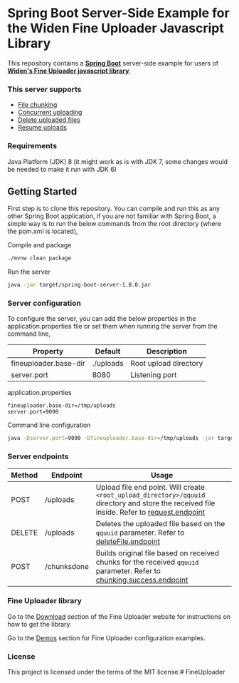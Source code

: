 # Spring Boot Server-Side Example for the Widen Fine Uploader Javascript Library #

This repository contains a [**Spring Boot**](https://projects.spring.io/spring-boot/) server-side example for users of [**Widen's Fine Uploader javascript library**](http://fineuploader.com/).  

### This server supports

* [File chunking](http://docs.fineuploader.com/branch/master/features/chunking.html)
* [Concurrent uploading](http://docs.fineuploader.com/branch/master/features/concurrent-chunking.html)
* [Delete uploaded files](http://docs.fineuploader.com/branch/master/features/delete.html)
* [Resume uploads](http://docs.fineuploader.com/branch/master/features/resume.html)

### Requirements

Java Platform (JDK) 8 (it might work as is with JDK 7, some changes would be needed to make it run with JDK 6)

## Getting Started

First step is to clone this repository. You can compile and run this as any other Spring Boot application, if you are
not familiar with Spring Boot, a simple way is to run the below commands from the root directory (where the pom.xml is located),

Compile and package
```bash
./mvnw clean package
```
Run the server
```bash
java -jar target/spring-boot-server-1.0.0.jar
```

### Server configuration

To configure the server, you can add the below properties in the application.properties file or set them 
when running the server from the command line,

Property | Default | Description
---------|---------|-------------
fineuploader.base-dir|./uploads|Root upload directory
server.port|8080|Listening port


application.properties
```properties
fineuploader.base-dir=/tmp/uploads
server.port=9090
```

Command line configuration
```bash
java -Dserver.port=9090 -Dfineuploader.base-dir=/tmp/uploads -jar target/spring-boot-server-1.0.0.jar
```

### Server endpoints
Method | Endpoint | Usage
-------|----------|-------
POST|/uploads|Upload file end point. Will create `<root_upload_directory>/qquuid` directory and store the received file inside. Refer to [request.endpoint](http://docs.fineuploader.com/branch/master/api/options.html#request.endpoint)
DELETE|/uploads|Deletes the uploaded file based on the `qquuid` parameter. Refer to [deleteFile.endpoint](http://docs.fineuploader.com/branch/master/api/options.html#deleteFile.endpoint)
POST|/chunksdone|Builds original file based on received chunks for the received `qquuid` parameter. Refer to [chunking.success.endpoint](http://docs.fineuploader.com/branch/master/api/options.html#chunking.success.endpoint)


### Fine Uploader library

Go to the [Download](http://fineuploader.com/customize.html) section of the Fine Uploader website for instructions on how to get the library.

Go to the [Demos](http://fineuploader.com/demos.html) section for Fine Uploader configuration examples.

### License ###
This project is licensed under the terms of the MIT license.# FineUploader
